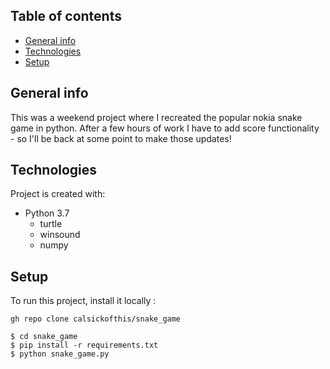 ## Table of contents
* [General info](#general-info)
* [Technologies](#technologies)
* [Setup](#setup)

## General info
This was a weekend project where I recreated the popular nokia snake game in python. After a few hours of work I have to add score functionality - so I'll be back at some point to make those updates!
	
## Technologies
Project is created with:
* Python 3.7
	* turtle
	* winsound
	* numpy
	
## Setup
To run this project, install it locally :
```
gh repo clone calsickofthis/snake_game
```

```
$ cd snake_game
$ pip install -r requirements.txt
$ python snake_game.py
```
